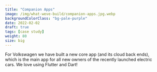 ```yaml
---
title: "Companion Apps"
image: /img/what-weve-build/companion-apps.jpg.webp
backgroundColorClass: "bg-pale-purple"
date: 2022-02-02
draft: true
tags: [case study]
weight: 80
size: big
---
```


For Volkswagen we have built a new core app (and its cloud back ends), which is the main app for all new owners of the recently launched electric cars. We love using Flutter and Dart!
